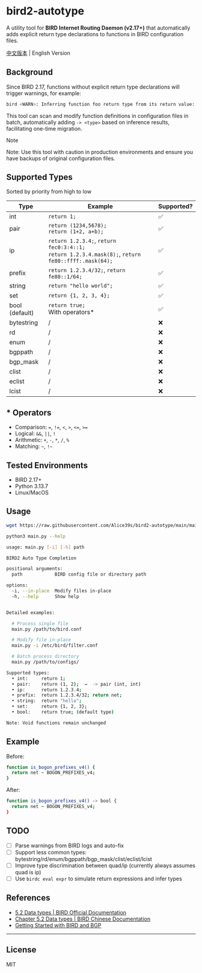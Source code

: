 # bird2-autotype

A utility tool for **BIRD Internet Routing Daemon (v2.17+)** that automatically adds explicit return type declarations to functions in BIRD configuration files.

[中文版本](README.md) | English Version

## Background

Since BIRD 2.17, functions without explicit return type declarations will trigger warnings, for example:

```bash
bird <WARN>: Inferring function foo return type from its return value: bool
```

This tool can scan and modify function definitions in configuration files in batch, automatically adding `-> <type>` based on inference results, facilitating one-time migration.

> [!NOTE]
>
> Note: Use this tool with caution in production environments and ensure you have backups of original configuration files.

## Supported Types

Sorted by priority from high to low

| Type           | Example                                                                                                 | Supported? |
| -------------- | ------------------------------------------------------------------------------------------------------- | ---------- |
| int            | `return 1;`                                                                                             | ✅         |
| pair           | `return (1234,5678);` <br> `return (1+2, a+b);`                                                         | ✅         |
| ip             | `return 1.2.3.4;`, `return fec0:3:4::1;` <br> `return 1.2.3.4.mask(8);`, `return fe80::ffff:.mask(64);` | ✅         |
| prefix         | `return 1.2.3.4/32;`, `return fe80::1/64;`                                                              | ✅         |
| string         | `return "hello world";`                                                                                 | ✅         |
| set            | `return {1, 2, 3, 4};`                                                                                  | ✅         |
| bool (default) | `return true;` <br> With operators\*                                                                    | ✅         |
| bytestring     | /                                                                                                       | ❌         |
| rd             | /                                                                                                       | ❌         |
| enum           | /                                                                                                       | ❌         |
| bgppath        | /                                                                                                       | ❌         |
| bgp_mask       | /                                                                                                       | ❌         |
| clist          | /                                                                                                       | ❌         |
| eclist         | /                                                                                                       | ❌         |
| lcist          | /                                                                                                       | ❌         |

## \* Operators

- Comparison: `=`, `!=`, `<`, `>`, `<=`, `>=`
- Logical: `&&`, `||`, `!`
- Arithmetic: `+`, `-`, `*`, `/`, `%`
- Matching: `~`, `!~`

## Tested Environments

- BIRD 2.17+
- Python 3.13.7
- Linux/MacOS

## Usage

```bash
wget https://raw.githubusercontent.com/Alice39s/bird2-autotype/main/main.py

python3 main.py --help
```

```bash
usage: main.py [-i] [-h] path

BIRD2 Auto Type Completion

positional arguments:
  path            BIRD config file or directory path

options:
  -i, --in-place  Modify files in-place
  -h, --help      Show help


Detailed examples:

  # Process single file
  main.py /path/to/bird.conf

  # Modify file in-place
  main.py -i /etc/bird/filter.conf

  # Batch process directory
  main.py /path/to/configs/

Supported types:
  • int:     return 1;
  • pair:    return (1, 2);  →  -> pair (int, int)
  • ip:      return 1.2.3.4;
  • prefix:  return 1.2.3.4/32; return net;
  • string:  return "hello";
  • set:     return {1, 2, 3};
  • bool:    return true; (default type)

Note: Void functions remain unchanged
```

## Example

Before:

```bash
function is_bogon_prefixes_v4() {
  return net ~ BOGON_PREFIXES_v4;
}
```

After:

```bash
function is_bogon_prefixes_v4() -> bool {
  return net ~ BOGON_PREFIXES_v4;
}
```

## TODO

- [ ] Parse warnings from BIRD logs and auto-fix
- [ ] Support less common types: bytestring/rd/enum/bgppath/bgp_mask/clist/eclist/lcist
- [ ] Improve type discrimination between quad/ip (currently always assumes quad is ip)
- [ ] Use `birdc eval expr` to simulate return expressions and infer types

## References

- [5.2 Data types | BIRD Official Documentation](https://bird.network.cz/?get_doc&v=20&f=bird-5.html#ss5.2)
- [Chapter 5.2 Data types | BIRD Chinese Documentation](https://bird.xmsl.dev/docs/user-guide/5-2-data-types.html)
- [Getting Started with BIRD and BGP](https://soha.moe/post/bird-bgp-kickstart.html)

---

## License

MIT
